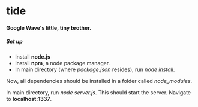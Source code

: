 tide
====


#### Google Wave's little, tiny brother. 

##### Set up

- Install **node.js**
- Install **npm**, a node package manager. 
- In main directory (where *package.json* resides), run *node install*.

Now, all dependencies should be installed in a folder called *node_modules*. 

In main directory, run *node server.js*. This should start the server. Navigate to **localhost:1337**.
